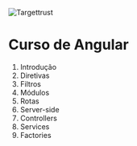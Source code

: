 
![Targettrust](http://www.targettrust.com.br/img/header-logo_v2.png)

# Curso de Angular

1. Introdução
2. Diretivas
3. Filtros
4. Módulos
5. Rotas
6. Server-side
7. Controllers
8. Services
9. Factories

